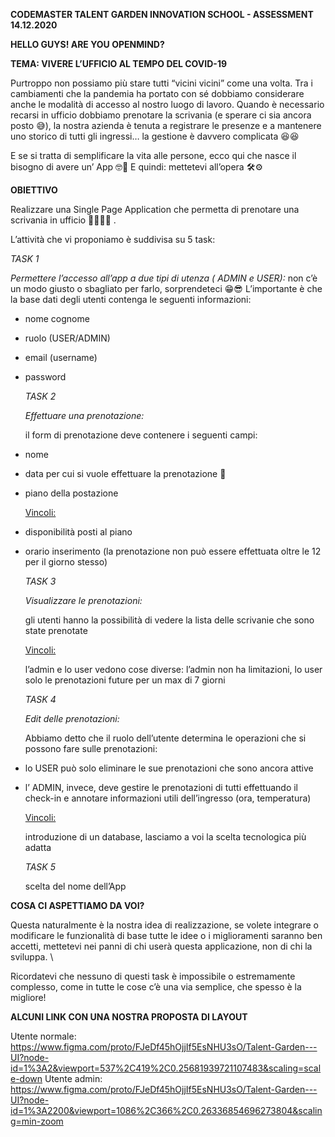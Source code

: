 **CODEMASTER TALENT GARDEN INNOVATION SCHOOL - ASSESSMENT 14.12.2020**

**HELLO GUYS! ARE YOU OPENMIND?**

**TEMA: VIVERE L’UFFICIO AL TEMPO DEL COVID-19**

Purtroppo non possiamo più stare tutti “vicini vicini” come una volta. Tra i cambiamenti che la pandemia ha portato con sé dobbiamo considerare anche le modalità di accesso al nostro luogo di lavoro. Quando è necessario recarsi in ufficio dobbiamo prenotare la scrivania (e sperare ci sia ancora posto 😅), la nostra azienda è tenuta a registrare le presenze e a mantenere uno storico di tutti gli ingressi… la gestione è davvero complicata 😆😆

E se si tratta di semplificare la vita alle persone, ecco qui che nasce il bisogno di avere un’ App 🤓🚀 E quindi: mettetevi all’opera 🛠⚙

**OBIETTIVO**

Realizzare una Single Page Application che permetta di prenotare una scrivania in ufficio 👩‍💻🧑‍💻 . 

L’attività che vi proponiamo è suddivisa su 5 task:

_TASK 1_

_Permettere l’accesso all’app a due tipi di utenza ( ADMIN e USER):_
non c’è un modo giusto o sbagliato per farlo, sorprendeteci 😁😎 L’importante è che la base dati degli utenti contenga le seguenti informazioni:



*   nome cognome
*   ruolo (USER/ADMIN)
*   email (username)
*   password

    _TASK 2_


    _Effettuare una prenotazione:_


    il form di prenotazione deve contenere i seguenti campi:

*   nome
*   data per cui si vuole effettuare la prenotazione 📆
*   piano della postazione

    <span style="text-decoration:underline;">Vincoli:</span>

*   disponibilità posti al piano 
*   orario inserimento  (la prenotazione non può essere effettuata oltre le 12 per il giorno stesso)

    _TASK 3_


    _Visualizzare le prenotazioni:_


    gli utenti hanno la possibilità di vedere la lista delle scrivanie che sono state prenotate


    <span style="text-decoration:underline;">Vincoli:</span>


    l’admin e lo user vedono cose diverse: l’admin non ha limitazioni, lo user solo le prenotazioni future per un max di 7 giorni


    _TASK 4_


    _Edit delle prenotazioni:_


    Abbiamo detto che il ruolo dell’utente determina le operazioni che si possono fare sulle prenotazioni:

*   lo USER può solo eliminare le sue prenotazioni che sono ancora attive
*   l’ ADMIN, invece, deve gestire le prenotazioni di tutti effettuando il check-in e annotare informazioni utili dell’ingresso (ora, temperatura)

    <span style="text-decoration:underline;">Vincoli:</span>


    introduzione di un database, lasciamo a voi la scelta tecnologica più adatta


    _TASK 5_


    scelta del nome dell’App


**COSA CI ASPETTIAMO DA VOI?**

Questa naturalmente è la nostra idea di realizzazione, se volete integrare o modificare le funzionalità di base tutte le idee o i miglioramenti saranno ben accetti, mettetevi nei panni di chi userà questa applicazione, non di chi la sviluppa. \


Ricordatevi che nessuno di questi task è impossibile o estremamente complesso, come in tutte le cose c’è una via semplice, che spesso è la migliore!

**ALCUNI LINK CON UNA NOSTRA PROPOSTA DI LAYOUT**

Utente normale: https://www.figma.com/proto/FJeDf45hOjjIf5EsNHU3sO/Talent-Garden---UI?node-id=1%3A2&viewport=537%2C419%2C0.25681939721107483&scaling=scale-down
Utente admin: https://www.figma.com/proto/FJeDf45hOjjIf5EsNHU3sO/Talent-Garden---UI?node-id=1%3A2200&viewport=1086%2C366%2C0.26336854696273804&scaling=min-zoom


